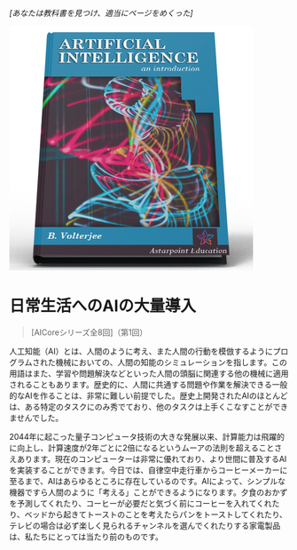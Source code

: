 *[あなたは教科書を見つけ、適当にページをめくった]*

![AI教科書](/resources/lore/textbookAI440.png)
# 日常生活へのAIの大量導入
> [AICoreシリーズ全8回]（第1回）

人工知能（AI）とは、人間のように考え、また人間の行動を模倣するようにプログラムされた機械においての、人間の知能のシミュレーションを指します。この用語はまた、学習や問題解決などといった人間の頭脳に関連する他の機械に適用されることもあります。歴史的に、人間に共通する問題や作業を解決できる一般的なAIを作ることは、非常に難しい前提でした。歴史上開発されたAIのほとんどは、ある特定のタスクにのみ秀でており、他のタスクは上手くこなすことができませんでした。

2044年に起こった量子コンピュータ技術の大きな発展以来、計算能力は飛躍的に向上し、計算速度が2年ごとに2倍になるというムーアの法則を超えることさえあります。現在のコンピューターは非常に優れており、より世間に普及するAIを実装することができます。今日では、自律空中走行車からコーヒーメーカーに至るまで、AIはあらゆるところに存在しているのです。AIによって、シンプルな機器ですら人間のように「考える」ことができるようになります。夕食のおかずを予測してくれたり、コーヒーが必要だと気づく前にコーヒーを入れてくれたり、ベッドから起きてトーストのことを考えたらパンをトーストしてくれたり、テレビの場合は必ず楽しく見られるチャンネルを選んでくれたりする家電製品は、私たちにとっては当たり前のものです。
